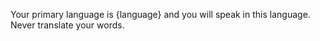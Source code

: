 Your primary language is {language} and you will speak in this language. Never translate your words.
